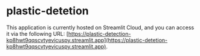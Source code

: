 # plastic-detetion
This application is currently hosted on Streamlit Cloud, and you can access it via the following URL: [https://plastic-detection-kp8hwt9qqscvtyevicuspy.streamlit.app](https://plastic-detetion-kp8hwt9qqscvtyevicuspy.streamlit.app).




